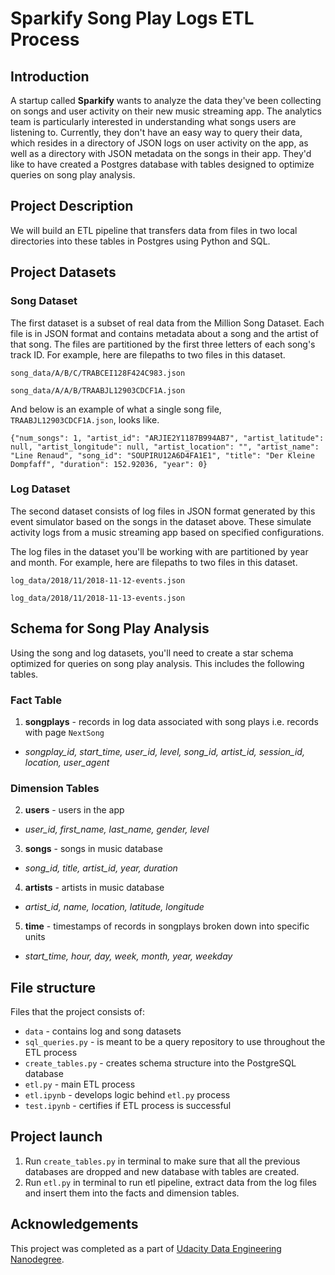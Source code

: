 # Sparkify Song Play Logs ETL Process

## Introduction
A startup called **Sparkify** wants to analyze the data they've been collecting on songs and user activity on their new music streaming app. The analytics team is particularly interested in understanding what songs users are listening to. Currently, they don't have an easy way to query their data, which resides in a directory of JSON logs on user activity on the app, as well as a directory with JSON metadata on the songs in their app. They'd like to have created a Postgres database with tables designed to optimize queries on song play analysis.

## Project Description
We will build an ETL pipeline that transfers data from files in two local directories into these tables in Postgres using Python and SQL.

## Project Datasets

### Song Dataset
The first dataset is a subset of real data from the Million Song Dataset. Each file is in JSON format and contains metadata about a song and the artist of that song. The files are partitioned by the first three letters of each song's track ID. For example, here are filepaths to two files in this dataset.

```song_data/A/B/C/TRABCEI128F424C983.json```

```song_data/A/A/B/TRAABJL12903CDCF1A.json```

And below is an example of what a single song file, ```TRAABJL12903CDCF1A.json```, looks like.

```{"num_songs": 1, "artist_id": "ARJIE2Y1187B994AB7", "artist_latitude": null, "artist_longitude": null, "artist_location": "", "artist_name": "Line Renaud", "song_id": "SOUPIRU12A6D4FA1E1", "title": "Der Kleine Dompfaff", "duration": 152.92036, "year": 0}```

### Log Dataset

The second dataset consists of log files in JSON format generated by this event simulator based on the songs in the dataset above. These simulate activity logs from a music streaming app based on specified configurations.

The log files in the dataset you'll be working with are partitioned by year and month. For example, here are filepaths to two files in this dataset.

```log_data/2018/11/2018-11-12-events.json```

```log_data/2018/11/2018-11-13-events.json```

## Schema for Song Play Analysis

Using the song and log datasets, you'll need to create a star schema optimized for queries on song play analysis. This includes the following tables.

### Fact Table
1. **songplays** - records in log data associated with song plays i.e. records with page ```NextSong```
- *songplay_id, start_time, user_id, level, song_id, artist_id, session_id, location, user_agent*

### Dimension Tables
2. **users** - users in the app
- *user_id, first_name, last_name, gender, level*

3. **songs** - songs in music database
- *song_id, title, artist_id, year, duration*

4. **artists** - artists in music database
- *artist_id, name, location, latitude, longitude*

5. **time** - timestamps of records in songplays broken down into specific units
- *start_time, hour, day, week, month, year, weekday*

## File structure

Files that the project consists of:
- ```data``` - contains log and song datasets
- ```sql_queries.py``` - is meant to be a query repository to use throughout the ETL process
- ```create_tables.py``` - creates schema structure into the PostgreSQL database
- ```etl.py``` - main ETL process
- ```etl.ipynb``` - develops logic behind ```etl.py``` process
- ```test.ipynb``` - certifies if ETL process is successful

## Project launch

1. Run ```create_tables.py``` in terminal to make sure that all the previous databases are dropped and new database with tables are created.
2. Run ```etl.py``` in terminal to run etl pipeline, extract data from the log files and insert them into the facts and dimension tables.

## Acknowledgements

This project was completed as a part of [Udacity Data Engineering Nanodegree](https://www.udacity.com/course/data-engineer-nanodegree--nd027).

